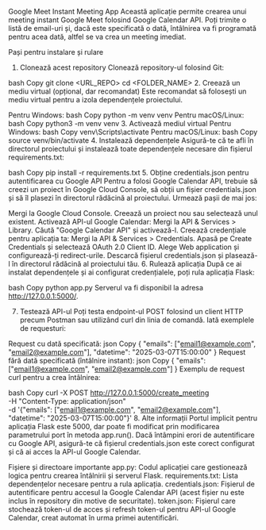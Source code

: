 Google Meet Instant Meeting App
Această aplicație permite crearea unui meeting instant Google Meet folosind Google Calendar API. Poți trimite o listă de email-uri și, dacă este specificată o dată, întâlnirea va fi programată pentru acea dată, altfel se va crea un meeting imediat.

Pași pentru instalare și rulare
1. Clonează acest repository
Clonează repository-ul folosind Git:

bash
Copy
git clone <URL_REPO>
cd <FOLDER_NAME>
2. Creează un mediu virtual (opțional, dar recomandat)
Este recomandat să folosești un mediu virtual pentru a izola dependențele proiectului.

Pentru Windows:
bash
Copy
python -m venv venv
Pentru macOS/Linux:
bash
Copy
python3 -m venv venv
3. Activează mediul virtual
Pentru Windows:
bash
Copy
venv\Scripts\activate
Pentru macOS/Linux:
bash
Copy
source venv/bin/activate
4. Instalează dependențele
Asigură-te că te afli în directorul proiectului și instalează toate dependențele necesare din fișierul requirements.txt:

bash
Copy
pip install -r requirements.txt
5. Obține credentials.json pentru autentificarea cu Google API
Pentru a folosi Google Calendar API, trebuie să creezi un proiect în Google Cloud Console, să obții un fișier credentials.json și să îl plasezi în directorul rădăcină al proiectului. Urmează pașii de mai jos:

Mergi la Google Cloud Console.
Creează un proiect nou sau selectează unul existent.
Activează API-ul Google Calendar:
Mergi la API & Services > Library.
Căută "Google Calendar API" și activează-l.
Creează credențiale pentru aplicația ta:
Mergi la API & Services > Credentials.
Apasă pe Create Credentials și selectează OAuth 2.0 Client ID.
Alege Web application și configurează-ți redirect-urile.
Descarcă fișierul credentials.json și plasează-l în directorul rădăcină al proiectului tău.
6. Rulează aplicația
După ce ai instalat dependențele și ai configurat credențialele, poți rula aplicația Flask:

bash
Copy
python app.py
Serverul va fi disponibil la adresa http://127.0.0.1:5000/.

7. Testează API-ul
Poți testa endpoint-ul POST folosind un client HTTP precum Postman sau utilizând curl din linia de comandă. Iată exemplele de requesturi:

Request cu dată specificată:
json
Copy
{
    "emails": ["email1@example.com", "email2@example.com"],
    "datetime": "2025-03-07T15:00:00"
}
Request fără dată specificată (întâlnire instant):
json
Copy
{
    "emails": ["email1@example.com", "email2@example.com"]
}
Exemplu de request curl pentru a crea întâlnirea:

bash
Copy
curl -X POST http://127.0.0.1:5000/create_meeting \
-H "Content-Type: application/json" \
-d '{"emails": ["email1@example.com", "email2@example.com"], "datetime": "2025-03-07T15:00:00"}'
8. Alte informații
Portul implicit pentru aplicația Flask este 5000, dar poate fi modificat prin modificarea parametrului port în metoda app.run().
Dacă întâmpini erori de autentificare cu Google API, asigură-te că fișierul credentials.json este corect configurat și că ai acces la API-ul Google Calendar.

Fișiere și directoare importante
app.py: Codul aplicației care gestionează logica pentru crearea întâlnirii și serverul Flask.
requirements.txt: Lista dependențelor necesare pentru a rula aplicația.
credentials.json: Fișierul de autentificare pentru accesul la Google Calendar API (acest fișier nu este inclus în repository din motive de securitate).
token.json: Fișierul care stochează token-ul de acces și refresh token-ul pentru API-ul Google Calendar, creat automat în urma primei autentificări.